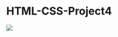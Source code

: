 # HTML-CSS-Project4

<img src="https://github.com/ferhataslan111/HTML-CSS-Project4/blob/main/4.gif?raw=true">
